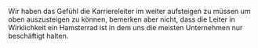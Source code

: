 <span style="color:#000ff;">Wir haben das Gefühl die Karriereleiter im weiter aufsteigen zu müssen um oben auszusteigen zu können, bemerken aber nicht, dass die Leiter in Wirklichkeit ein Hamsterrad ist in dem uns die meisten Unternehmen nur beschäftigt halten.</span>